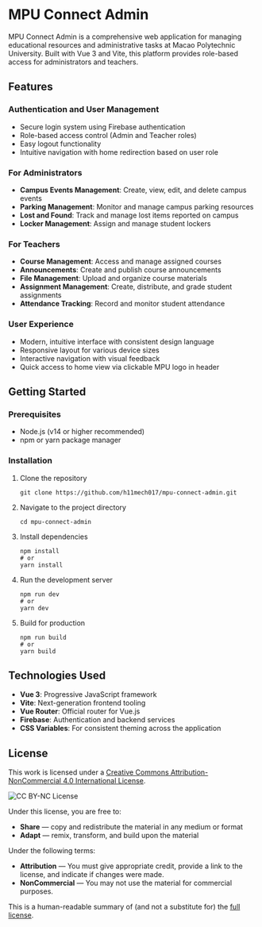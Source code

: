 # MPU Connect Admin

MPU Connect Admin is a comprehensive web application for managing educational resources and administrative tasks at Macao Polytechnic University. Built with Vue 3 and Vite, this platform provides role-based access for administrators and teachers.

## Features

### Authentication and User Management
- Secure login system using Firebase authentication
- Role-based access control (Admin and Teacher roles)
- Easy logout functionality
- Intuitive navigation with home redirection based on user role

### For Administrators
- **Campus Events Management**: Create, view, edit, and delete campus events
- **Parking Management**: Monitor and manage campus parking resources
- **Lost and Found**: Track and manage lost items reported on campus
- **Locker Management**: Assign and manage student lockers

### For Teachers
- **Course Management**: Access and manage assigned courses
- **Announcements**: Create and publish course announcements
- **File Management**: Upload and organize course materials
- **Assignment Management**: Create, distribute, and grade student assignments
- **Attendance Tracking**: Record and monitor student attendance

### User Experience
- Modern, intuitive interface with consistent design language
- Responsive layout for various device sizes
- Interactive navigation with visual feedback
- Quick access to home view via clickable MPU logo in header

## Getting Started

### Prerequisites
- Node.js (v14 or higher recommended)
- npm or yarn package manager

### Installation

1. Clone the repository
   ```
   git clone https://github.com/h11mech017/mpu-connect-admin.git
   ```

2. Navigate to the project directory
   ```
   cd mpu-connect-admin
   ```

3. Install dependencies
   ```
   npm install
   # or
   yarn install
   ```

4. Run the development server
   ```
   npm run dev
   # or
   yarn dev
   ```

5. Build for production
   ```
   npm run build
   # or
   yarn build
   ```

## Technologies Used

- **Vue 3**: Progressive JavaScript framework
- **Vite**: Next-generation frontend tooling
- **Vue Router**: Official router for Vue.js
- **Firebase**: Authentication and backend services
- **CSS Variables**: For consistent theming across the application

## License

This work is licensed under a [Creative Commons Attribution-NonCommercial 4.0 International License](http://creativecommons.org/licenses/by-nc/4.0/).

![CC BY-NC License](https://i.creativecommons.org/l/by-nc/4.0/88x31.png)

Under this license, you are free to:
- **Share** — copy and redistribute the material in any medium or format
- **Adapt** — remix, transform, and build upon the material

Under the following terms:
- **Attribution** — You must give appropriate credit, provide a link to the license, and indicate if changes were made.
- **NonCommercial** — You may not use the material for commercial purposes.

This is a human-readable summary of (and not a substitute for) the [full license](https://creativecommons.org/licenses/by-nc/4.0/legalcode).
